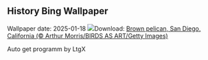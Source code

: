 ## History Bing Wallpaper
Wallpaper date: 2025-01-18
![](https://www.bing.com/th?id=OHR.PelicanPortrait_EN-US0510978735_UHD.jpg&w=1000)Download: [Brown pelican, San Diego, California (© Arthur Morris/BIRDS AS ART/Getty Images)](https://www.bing.com/th?id=OHR.PelicanPortrait_EN-US0510978735_UHD.jpg)

Auto get programm by LtgX
